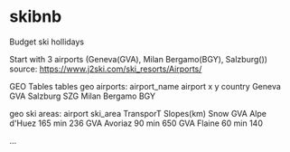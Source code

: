 # skibnb
Budget ski hollidays


Start with 3 airports (Geneva(GVA), Milan Bergamo(BGY), Salzburg())
source: https://www.j2ski.com/ski_resorts/Airports/

GEO Tables
tables
geo airports:
airport_name      airport       x    y     country
Geneva             GVA
Salzburg           SZG
Milan Bergamo      BGY


geo ski areas:
airport     ski_area      TransporT    Slopes(km)  Snow
  GVA       Alpe d'Huez	  165 min   	     236
  GVA       Avoriaz        90 min          650
  GVA       Flaine         60 min          140
  
  ...
  
  
  







